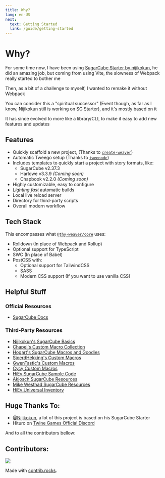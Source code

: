 ```yaml
---
title: Why?
lang: en-US
next:
  text: Getting Started
  link: /guide/getting-started
---
```


# Why?
For some time now, I have been using [SugarCube Starter by nijikokun](https://github.com/nijikokun/sugarcube-starter), he did an amazing job, but coming from using Vite, the slowness of Webpack really started to bother me

Then, as a bit of a challenge to myself, I wanted to remake it without Webpack

You can consider this a "spiritual successor" (Event though, as far as I know, Nijikokun still is working on SG Starter), and it's mostly based on it

It has since evolved to more like a library/CLI, to make it easy to add new features and updates

## Features
- Quickly scaffold a new project, (Thanks to [`create-weaver`](https://github.com/greatsquare0/thy-weaver/tree/main/packages/create-weaver))
- Automatic Tweego setup (Thanks to [`tweenode`](https://github.com/greatsquare0/tweenode))
- Includes templates to quickly start a project with story formats, like:
  - SugarCube v2.37.3
  - Harlowe v3.3.9 _(Coming soon)_
  - Chapbook v2.2.0 _(Coming soon)_
- Highly customizable, easy to configure
- _Lighting fast_ automatic builds
- Local live reload server
- Directory for third-party scripts
- Overall modern workflow

## Tech Stack

This encompasses what [`@thy-weaver/core`](https://github.com/greatsquare0/thy-weaver/tree/main/packages/core) uses:

- Rolldown (In place of Webpack and Rollup)
- Optional support for TypeScript
- SWC (In place of Babel)
- PostCSS with:
  - Optional support for TailwindCSS
  - SASS
  - Modern CSS support (If you want to use vanilla CSS)

## Helpful Stuff

### Official Resources

- [SugarCube Docs](https://www.motoslave.net/sugarcube/2/docs/)

### Third-Party Resources

- [Nijikokun's SugarCube Basics](https://github.com/nijikokun/sugarcube-starter/wiki/SugarCube-Basics)
- [Chapel's Custom Macro Collection](https://github.com/ChapelR/custom-macros-for-sugarcube-2)
- [Hogart's SugarCube Macros and Goodies](https://github.com/hogart/sugar-cube-utils)
- [SjoerdHekking's Custom Macros](https://github.com/SjoerdHekking/custom-macros-sugarcube2)
- [GwenTastic's Custom Macros](https://github.com/GwenTastic/Custom-Macros-for-Sugarcube)
- [Cycy Custom Macros](https://github.com/cyrusfirheir/cycy-wrote-custom-macros)
- [HiEv SugarCube Sample Code](https://qjzhvmqlzvoo5lqnrvuhmg-on.drv.tw/UInv/Sample_Code.html#Main%20Menu)
- [Akjosch SugarCube Resources](https://github.com/Akjosch/sugarcube-modules)
- [Mike Westhad SugarCube Resources](https://github.com/mikewesthad/twine-resources)
- [HiEv Universal Inventory](https://github.com/HiEv/UInv)


## Huge Thanks To:

- [@Nijikokun](https://github.com/nijikokun), a lot of this project is based on his SugarCube Starter
- Hituro on [Twine Games Official Discord](https://discordapp.com/invite/n5dJvPp)

And to all the contributors bellow:

## Contributors:

<a href="https://github.com/greatsquare0/thy-weaver/graphs/contributors">
  <img src="https://contrib.rocks/image?repo=greatsquare0/thy-weaver" />
</a>

Made with [contrib.rocks](https://contrib.rocks).
